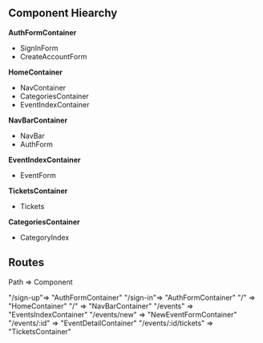 ## Component Hiearchy

**AuthFormContainer**
- SignInForm
- CreateAccountForm

**HomeContainer**
- NavContainer
- CategoriesContainer
- EventIndexContainer

**NavBarContainer**
- NavBar
- AuthForm

**EventIndexContainer**
- EventForm

**TicketsContainer**
- Tickets

**CategoriesContainer**
- CategoryIndex

## Routes
Path => Component

"/sign-up"=> "AuthFormContainer"
"/sign-in"=> "AuthFormContainer"
"/" => "HomeContainer"
"/" => "NavBarContainer"
"/events" => "EventsIndexContainer"
"/events/new" => "NewEventFormContainer"
"/events/:id" => "EventDetailContainer"
"/events/:id/tickets" => "TicketsContainer"
